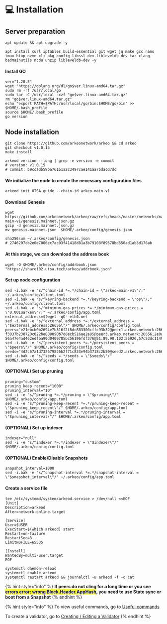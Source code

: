 # 💻 Installation

## Server preparation

```shell
apt update && apt upgrade -y
```

```shell
apt install curl iptables build-essential git wget jq make gcc nano tmux htop nvme-cli pkg-config libssl-dev libleveldb-dev tar clang bsdmainutils ncdu unzip libleveldb-dev -y
```

#### Install GO

```shell
ver="1.20.3"
wget "https://golang.org/dl/go$ver.linux-amd64.tar.gz"
sudo rm -rf /usr/local/go
sudo tar -C /usr/local -xzf "go$ver.linux-amd64.tar.gz"
rm "go$ver.linux-amd64.tar.gz"
echo "export PATH=$PATH:/usr/local/go/bin:$HOME/go/bin" >> $HOME/.bash_profile
source $HOME/.bash_profile
go version
```

## Node installation



```shell
git clone https://github.com/arkeonetwork/arkeo && cd arkeo
git checkout v1.0.15
make install

arkeod version --long | grep -e version -e commit
# version: v1.0.15
# commit: b9ccadb59ba761b1a2c3497cae141aa7bdacd7dc
```

#### We initialize the node to create the necessary configuration files

```shell
arkeod init UTSA_guide --chain-id arkeo-main-v1
```

#### Download Genesis

```shell
wget https://github.com/arkeonetwork/arkeo/raw/refs/heads/master/networks/mainnet/arkeo-main-v1/genesis.mainnet.json.gz
gzip -d genesis.mainnet.json.gz
mv genesis.mainnet.json  $HOME/.arkeo/config/genesis.json

sha256sum ~/.arkeo/config/genesis.json
# 2746207cb2e0e7006ec7ac03f41418d81a3b79108f89578bd550ad1ab3d176ab
```

#### At this stage, we can download the address book

```shell
wget -O $HOME/.arkeo/config/addrbook.json "https://share102.utsa.tech/arkeo/addrbook.json"
```

#### Set up node configuration

```shell
sed -i.bak -e "s/^chain-id *=.*/chain-id = \"arkeo-main-v1\"/;" ~/.arkeo/config/client.toml
sed -i.bak -e "s/^keyring-backend *=.*/keyring-backend = \"os\"/;" ~/.arkeo/config/client.toml
sed -i.bak -e "s/^minimum-gas-prices *=.*/minimum-gas-prices = \"0.001uarkeo\"/;" ~/.arkeo/config/app.toml
external_address=$(wget -qO- eth0.me)
sed -i.bak -e "s/^external_address *=.*/external_address = \"$external_address:26656\"/" $HOME/.arkeo/config/config.toml
peers="e21ebcb0b2694e7b316f2f8de883300cffc93b32@peer1.arkeo.network:26656,b8653eecacbe3f413046beb0e8b53d8f520c925e@peer2.arkeo.network:26656, f3037b238720c022be888890b7d8ecb516ae2a05@peer3.arkeo.network:26656,2e0a5e51ae1eabf527eb54632feb6a90ae0704ba@204.16.245.181:26656,4b60b22753c88f3cd6ba42dae8170e1a22429e76@141.95.3.94:26656, 56a47e4ad462edfba90d0409785bc56196fdf376@51.89.98.102:55926,57c53dc1149c8696c839fc5a230579327d650e4c@65.109.114.178:26656,637609e9fe4618fe1d5c7c3564dc9ce4678abf61@142.132.251.87:15856,beaf7267d852cfbaaaaccbc1f92e785e5e0f0420@18.218.164.255:26656,de8f228211e72e8bb206e4f0f5e6e703cb2505eb@95.217.36.103:26656,e077b7ffdfcd6ea6826a126d0003a98fe0218bf7@213.239.194.132:15856,e87f1d4cfa4b7c70defa93dffefc450e2a1c1dc4@44.240.61.167:26656,a3998b8a50765975be2be59954db0f6de66f92e3@5.161.246.27:36657"
sed -i.bak -e "s/^persistent_peers *=.*/persistent_peers = \"$peers\"/" $HOME/.arkeo/config/config.toml
seeds="4d2c67a1d732679826b2f71c833e94b3718c2b50@seed2.arkeo.network:26656"
sed -i.bak -e "s/^seeds =.*/seeds = \"$seeds\"/" $HOME/.arkeo/config/config.toml
```

#### (OPTIONAL) Set up pruning

```shell
pruning="custom"
pruning_keep_recent="1000"
pruning_interval="10"
sed -i -e "s/^pruning *=.*/pruning = \"$pruning\"/" $HOME/.arkeo/config/app.toml
sed -i -e "s/^pruning-keep-recent *=.*/pruning-keep-recent = \"$pruning_keep_recent\"/" $HOME/.arkeo/config/app.toml
sed -i -e "s/^pruning-interval *=.*/pruning-interval = \"$pruning_interval\"/" $HOME/.arkeo/config/app.toml
```

#### (OPTIONAL) Set up indexer

```shell
indexer="null"
sed -i -e "s/^indexer *=.*/indexer = \"$indexer\"/" $HOME/.arkeo/config/config.toml
```

#### (OPTIONAL) Enable/Disable Snapshots

```shell
snapshot_interval=1000
sed -i.bak -e "s/^snapshot-interval *=.*/snapshot-interval = \"$snapshot_interval\"/" ~/.arkeo/config/app.toml
```

#### Create a service file

```shell
tee /etc/systemd/system/arkeod.service > /dev/null <<EOF
[Unit]
Description=arkeod
After=network-online.target

[Service]
User=$USER
ExecStart=$(which arkeod) start
Restart=on-failure
RestartSec=3
LimitNOFILE=65535

[Install]
WantedBy=multi-user.target
EOF
```

```shell
systemctl daemon-reload
systemctl enable arkeod
systemctl restart arkeod && journalctl -u arkeod -f -o cat
```

{% hint style="info" %}
**If peers do not cling for a long time or you see&#x20;**<mark style="color:blue;">**errors error: wrong Block.Header.AppHash**</mark>**, you need to use State sync or boot from a Snapshot**
{% endhint %}

{% hint style="info" %}
To view useful commands, go to [Useful commands](https://utsa.gitbook.io/services/cosmos-wiki/useful-commands)

To create a validator, go to [Creating / Editing a Validator](https://utsa.gitbook.io/services/cosmos-wiki/creating-editing-a-validator)
{% endhint %}

